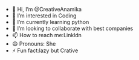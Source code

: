 - 👋 Hi, I’m @CreativeAnamika
- 👀 I’m interested in Coding
- 🌱 I’m currently learning python
- 💞️ I’m looking to collaborate with best companies
- 📫 How to reach me:Linkldn
- 😄 Pronouns: She
- ⚡ Fun fact:lazy but Crative

<!---
CreativeAnamika/CreativeAnamika is a ✨ special ✨ repository because its `README.md` (this file) appears on your GitHub profile.
You can click the Preview link to take a look at your changes.
--->
